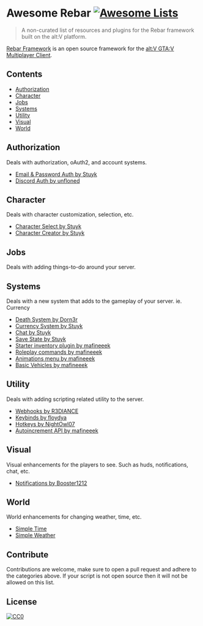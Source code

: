 # Awesome Rebar [![Awesome Lists](https://srv-cdn.himpfen.io/badges/awesome-lists/awesomelists-flat.svg)](https://github.com/brandonhimpfen/awesome)

> A non-curated list of resources and plugins for the Rebar framework built on the alt:V platform.

[Rebar Framework](https://github.com/Stuyk/rebar-altv) is an open source framework for the [alt:V GTA:V Multiplayer Client](https://altv.mp/).

## Contents

- [Authorization](#authorization)
- [Character](#character)
- [Jobs](#jobs)
- [Systems](#systems)
- [Utility](#utility)
- [Visual](#visual)
- [World](#world)

## Authorization

Deals with authorization, oAuth2, and account systems.

- [Email & Password Auth by Stuyk](https://github.com/Stuyk/rebar-auth)
- [Discord Auth by unfloned](https://github.com/unfloned/rebar-discord-auth/)

## Character

Deals with character customization, selection, etc.

- [Character Select by Stuyk](https://github.com/Stuyk/rebar-character-select)
- [Character Creator by Stuyk](https://github.com/Stuyk/rebar-character-creator)

## Jobs

Deals with adding things-to-do around your server.

## Systems

Deals with a new system that adds to the gameplay of your server. ie. Currency

- [Death System by Dorn3r](https://github.com/dorn3r/rebar-death)
- [Currency System by Stuyk](https://github.com/Stuyk/rebar-currency)
- [Chat by Stuyk](https://github.com/Stuyk/rebar-chat)
- [Save State by Stuyk](https://github.com/Stuyk/rebar-save-state)
- [Starter inventory plugin by mafineeek](https://github.com/mafineeek/rebar-inventory-starter)
- [Roleplay commands by mafineeek](https://github.com/mafineeek/rebar-rp-commands)
- [Animations menu by mafineeek](https://github.com/mafineeek/rebar-basic-animations-menu)
- [Basic Vehicles by mafineeek](https://github.com/mafineeek/rebar-basic-vehicles-api)

## Utility

Deals with adding scripting related utility to the server.

- [Webhooks by R3DIANCE](https://github.com/R3DIANCE/rebar-webhooks)
- [Keybinds by floydya](https://github.com/floydya/rebar-keybinds)
- [Hotkeys by NightOwl07](https://github.com/NightOwl07/rebar-hotkeys)
- [Autoincrement API by mafineeek](https://github.com/mafineeek/rebar-autoincrement-api)

## Visual

Visual enhancements for the players to see. Such as huds, notifications, chat, etc.

- [Notifications by Booster1212](https://github.com/Booster1212/rebar-notifications)

## World

World enhancements for changing weather, time, etc.

- [Simple Time](https://github.com/Stuyk/rebar-simple-time)
- [Simple Weather](https://github.com/Stuyk/rebar-simple-weather)

## Contribute

Contributions are welcome, make sure to open a pull request and adhere to the categories above. If your script is not open source then it will not be allowed on this list.

## License

[![CC0](https://mirrors.creativecommons.org/presskit/buttons/88x31/svg/by-sa.svg)](http://creativecommons.org/licenses/by-sa/4.0/)
